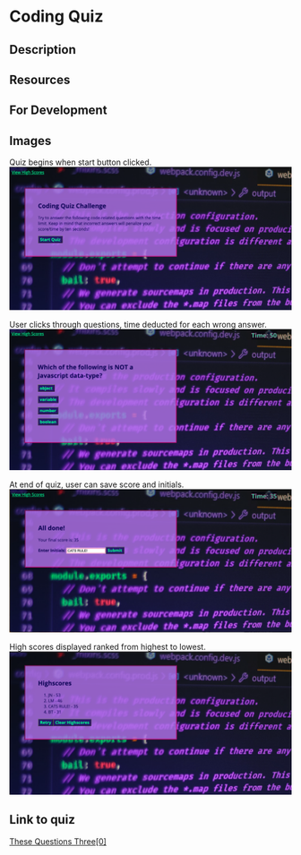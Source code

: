 # Coding Quiz

## Description

## Resources

## For Development

## Images

Quiz begins when start button clicked.
![Start Quiz](./assets/images/main.png)

User clicks through questions, time deducted for each wrong answer.
![Quiz Question](./assets/images/question.png)

At end of quiz, user can save score and initials.
![Enter Score](./assets/images/score.png)

High scores displayed ranked from highest to lowest.
![High Scores](./assets/images/highScores.png)

## Link to quiz

[These Questions Three[0]](https://jnel-221.github.io/theseQuestionsThree/)

